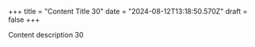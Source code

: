 +++
title = "Content Title 30"
date = "2024-08-12T13:18:50.570Z"
draft = false
+++

  Content description 30
        
